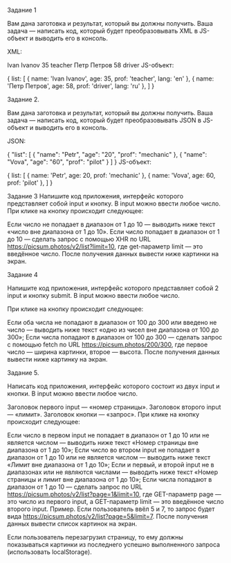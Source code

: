 Задание 1

Вам дана заготовка и результат, который вы должны получить. Ваша задача — написать код, который будет преобразовывать XML в JS-объект и выводить его в консоль.

 XML:

<list>
  <student>
    <name lang="en">
      <first>Ivan</first>
      <second>Ivanov</second>
    </name>
    <age>35</age>
    <prof>teacher</prof>
  </student>
  <student>
    <name lang="ru">
      <first>Петр</first>
      <second>Петров</second>
    </name>
    <age>58</age>
    <prof>driver</prof>
  </student>
</list>
JS-объект:

{
  list: [
    { name: 'Ivan Ivanov', age: 35, prof: 'teacher', lang: 'en' },
    { name: 'Петр Петров', age: 58, prof: 'driver', lang: 'ru' },
  ]
}

Задание 2.

Вам дана заготовка и результат, который вы должны получить. Ваша задача — написать код, который будет преобразовывать JSON в JS-объект и выводить его в консоль.

JSON:

{
 "list": [
  {
   "name": "Petr",
   "age": "20",
   "prof": "mechanic"
  },
  {
   "name": "Vova",
   "age": "60",
   "prof": "pilot"
  }
 ]
}
JS-объект:

{
  list: [
    { name: 'Petr', age: 20, prof: 'mechanic' },
    { name: 'Vova', age: 60, prof: 'pilot' },
  ]
}

Задание 3
Напишите код приложения, интерфейс которого представляет собой input и кнопку. В input можно ввести любое число. При клике на кнопку происходит следующее:

Если число не попадает в диапазон от 1 до 10 — выводить ниже текст «число вне диапазона от 1 до 10».
Если число попадает в диапазон от 1 до 10 — сделать запрос c помощью XHR по URL https://picsum.photos/v2/list?limit=10, где get-параметр limit — это введённое число. 
После получения данных вывести ниже картинки на экран.

Задание 4

Напишите код приложения, интерфейс которого представляет собой 2 input и кнопку submit. В input можно ввести любое число.

При клике на кнопку происходит следующее:

Если оба числа не попадают в диапазон от 100 до 300 или введено не число — выводить ниже текст «одно из чисел вне диапазона от 100 до 300»;
Если числа попадают в диапазон от 100 до 300 — сделать запрос c помощью fetch по URL https://picsum.photos/200/300, где первое число — ширина картинки, второе — высота.
После получения данных вывести ниже картинку на экран.

Задание 5.

Написать код приложения, интерфейс которого состоит из двух input и кнопки. В input можно ввести любое число.

Заголовок первого input — «номер страницы».
Заголовок второго input — «лимит».
Заголовок кнопки — «запрос».
При клике на кнопку происходит следующее:

Если число в первом input не попадает в диапазон от 1 до 10 или не является числом — выводить ниже текст «Номер страницы вне диапазона от 1 до 10»;
Если число во втором input не попадает в диапазон от 1 до 10 или не является числом — выводить ниже текст «Лимит вне диапазона от 1 до 10»;
Если и первый, и второй input не в диапазонах или не являются числами — выводить ниже текст «Номер страницы и лимит вне диапазона от 1 до 10»;
Если числа попадают в диапазон от 1 до 10 — сделать запрос по URL https://picsum.photos/v2/list?page=1&limit=10, где GET-параметр page — это число из первого input, а GET-параметр limit — это введённое число второго input.
Пример. Если пользователь ввёл 5 и 7, то запрос будет вида https://picsum.photos/v2/list?page=5&limit=7.
После получения данных вывести список картинок на экран.

Если пользователь перезагрузил страницу, то ему должны показываться картинки из последнего успешно выполненного запроса (использовать localStorage).

